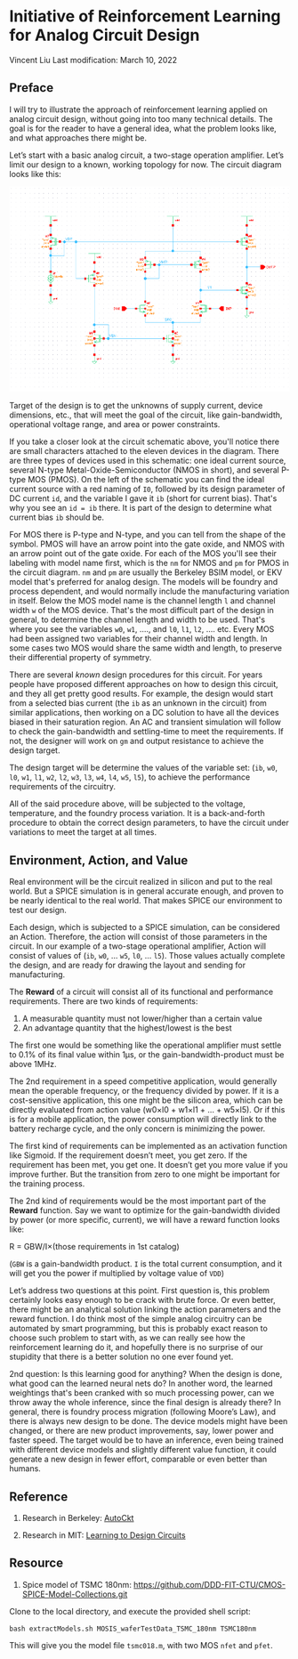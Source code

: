 
# Initiative of Reinforcement Learning for Analog Circuit Design

Vincent Liu
Last modification: March 10, 2022

## Preface

I will try to illustrate the approach of reinforcement learning applied on analog circuit design, without going into too many technical details. The goal is for the reader to have a general idea, what the problem looks like, and what approaches there might be. 

Let’s start with a basic analog circuit, a two-stage operation amplifier. Let’s limit our design to a known, working topology for now. The circuit diagram looks like this:

![Two-stage OP Schematic](op_2stage.png)

Target of the design is to get the unknowns of supply current, device dimensions, etc., that will meet the goal of the circuit, like gain-bandwidth, operational voltage range, and area or power constraints. 

If you take a closer look at the circuit schematic above, you'll notice there are small characters attached to the eleven devices in the diagram. There are three types of devices used in this schematic: one ideal current source, several N-type Metal-Oxide-Semiconductor (NMOS in short), and several P-type MOS (PMOS). On the left of the schematic you can find the ideal current source with a red naming of `I0`, followed by its design parameter of DC current `id`, and the variable I gave it `ib` (short for current bias). That's why you see an `id = ib` there. It is part of the design to determine what current bias `ib` should be.

For MOS there is P-type and N-type, and you can tell from the shape of the symbol. PMOS will have an arrow point into the gate oxide, and NMOS with an arrow point out of the gate oxide. For each of the MOS you'll see their labeling with model name first, which is the `nm` for NMOS and `pm` for PMOS in the circuit diagram. `nm` and `pm` are usually the Berkeley BSIM model, or EKV model that's preferred for analog design. The models will be foundry and process dependent, and would normally include the manufacturing variation in itself. Below the MOS model name is the channel length `l` and channel width `w` of the MOS device. That's the most difficult part of the design in general, to determine the channel length and width to be used. That's where you see the variables `w0`, `w1`, ...., and `l0`, `l1`, `l2`, .... etc. Every MOS had been assigned two variables for their channel width and length. In some cases two MOS would share the same width and length, to preserve their differential property of symmetry.

There are several *known* design procedures for this circuit. For years people have proposed different approaches on how to design this circuit, and they all get pretty good results. For example, the design would start from a selected bias current (the `ib` as an unknown in the circuit) from similar applications, then working on a DC solution to have all the devices biased in their saturation region. An AC and transient simulation will follow to check the gain-bandwidth and settling-time to meet the requirements. If not, the designer will work on `gm` and output resistance to achieve the design target.

The design target will be determine the values of the variable set: (`ib`, `w0`, `l0`, `w1`, `l1`, `w2`, `l2`, `w3`, `l3`, `w4`, `l4`, `w5`, `l5`), to achieve the performance requirements of the circuitry.

All of the said procedure above, will be subjected to the voltage, temperature, and the foundry process variation. It is a back-and-forth procedure to obtain the correct design parameters, to have the circuit under variations to meet the target at all times.

## Environment, Action, and Value

Real environment will be the circuit realized in silicon and put to the real world. But a SPICE simulation is in general accurate enough, and proven to be nearly identical to the real world. That makes SPICE our environment to test our design.

Each design, which is subjected to a SPICE simulation, can be considered an Action. Therefore, the action will consist of those parameters in the circuit. In our example of a two-stage operational amplifier, Action will consist of values of (`ib`, `w0`, … `w5`, `l0`, … `l5`). Those values actually complete the design, and are ready for drawing the layout and sending for manufacturing.

The **Reward** of a circuit will consist all of its functional and performance requirements. There are two kinds of requirements:

1.	A measurable quantity must not lower/higher than a certain value
2.	An advantage quantity that the highest/lowest is the best

The first one would be something like the operational amplifier must settle to 0.1% of its final value within 1&mu;s, or the gain-bandwidth-product must be above 1MHz. 

The 2nd requirement in a speed competitive application, would generally mean the operable frequency, or the frequency divided by power. If it is a cost-sensitive application, this one might be the silicon area, which can be directly evaluated from action value (w0&times;l0 + w1&times;l1 + … + w5&times;l5). Or if this is for a mobile application, the power consumption will directly link to the battery recharge cycle, and the only concern is minimizing the power.

The first kind of requirements can be implemented as an activation function like Sigmoid. If the requirement doesn’t meet, you get zero. If the requirement has been met, you get one. It doesn’t get you more value if you improve further. But the transition from zero to one might be important for the training process.

The 2nd kind of requirements would be the most important part of the **Reward** function. Say we want to optimize for the gain-bandwidth divided by power (or more specific, current), we will have a reward function looks like:

R = GBW/I&times;(those requirements in 1st catalog)

(`GBW` is a gain-bandwidth product. `I` is the total current consumption, and it will get you the power if multiplied by voltage value of `VDD`)

Let’s address two questions at this point. First question is, this problem certainly looks easy enough to be crack with brute force. Or even better, there might be an analytical solution linking the action parameters and the reward function. I do think most of the simple analog circuitry can be automated by smart programming, but this is probably exact reason to choose such problem to start with, as we can really see how the reinforcement learning do it, and hopefully there is no surprise of our stupidity that there is a better solution no one ever found yet.

2nd question: Is this learning good for anything? When the design is done, what good can the learned neural nets do? In another word, the learned weightings that's been cranked with so much processing power, can we throw away the whole inference, since the final design is already there? In general, there is foundry process migration (following Moore’s Law), and there is always new design to be done. The device models might have been changed, or there are new product improvements, say, lower power and faster speed. The target would be to have an inference, even being trained with different device models and slightly different value function, it could generate a new design in fewer effort, comparable or even better than humans. 

## Reference

1. Research in Berkeley: [AutoCkt](https://arxiv.org/pdf/2001.01808.pdf "AutoCkt: Deep Reinforcement Learning of Analog Circuit Designs")

2. Research in MIT: [Learning to Design Circuits](https://arxiv.org/pdf/1812.02734.pdf "Learning to Design Circuits")

## Resource

1. Spice model of TSMC 180nm: https://github.com/DDD-FIT-CTU/CMOS-SPICE-Model-Collections.git

Clone to the local directory, and execute the provided shell script:

    bash extractModels.sh MOSIS_waferTestData_TSMC_180nm TSMC180nm

This will give you the model file `tsmc018.m`, with two MOS `nfet` and `pfet`.

